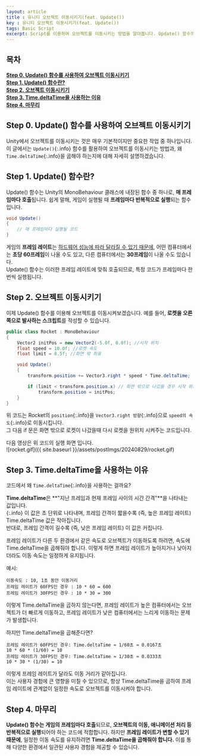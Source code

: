 ```yaml
---
layout: article 
title : 유니티 오브젝트 이동시키기(feat. Update())
key : 유니티 오브젝트 이동시키기(feat. Update())
tags: Basic Script 
excerpt: Script를 이용하여 오브젝트를 이동시키는 방법을 알아봅니다. Update() 함수의 원리와 사용 방법을 알아봅니다.
---
```


## 목차
**[Step 0. Update() 함수를 사용하여 오브젝트 이동시키기](#step-0-update-함수를-사용하여-오브젝트-이동시키기)**<br/>
**[Step 1. Update() 함수란?](#step-1-update-함수란)**<br/>
**[Step 2. 오브젝트 이동시키기](#step-2-오브젝트-이동시키기)**<br/>
**[Step 3. Time.deltaTime을 사용하는 이유](#step-3-timedeltatime을-사용하는-이유)**<br/>
**[Step 4. 마무리](#step-4-마무리)**<br/>

<!-- TODO : Translate 추가하기  -->
## Step 0. Update() 함수를 사용하여 오브젝트 이동시키기 

Unity에서 오브젝트를 이동시키는 것은 매우 기본적이지만 중요한 작업 중 하나입니다. 
이 글에서는 `Update()`{:.info} 함수를 활용하여 오브젝트를 이동시키는 방법과, 왜 `Time.deltaTime`{:.info}을 곱해야 하는지에 대해 자세히 설명하겠습니다.

## Step 1. Update() 함수란?

Update() 함수는 Unity의 MonoBehaviour 클래스에 내장된 함수 중 하나로, **매 프레임마다 호출**됩니다. 
쉽게 말해, 게임이 실행될 때 **프레임마다 반복적으로 실행**되는 함수입니다.

```cs
void Update()
{
    // 매 프레임마다 실행될 코드
}
```

게임의 **프레임 레이트**는 <u>하드웨어 성능에 따라 달라질 수 있기 때문에</u>, 어떤 컴퓨터에서는 **초당 60프레임**이 나올 수도 있고, 다른 컴퓨터에서는 **30프레임**이 나올 수도 있습니다.     
Update() 함수는 이러한 프레임 레이트에 맞춰 호출되므로, 특정 코드가 프레임마다 한 번씩 실행됩니다.

## Step 2. 오브젝트 이동시키기

이제 Update() 함수를 이용해 오브젝트를 이동시켜보겠습니다. 
예를 들어, **로켓을 오른쪽으로 발사하는 스크립트**를 작성할 수 있습니다.

```cs
public class Rocket : MonoBehaviour
{
    Vector2 initPos = new Vector2(-5.0f, 0.0f); //시작 위치
    float speed = 10.0f; //로켓 속도
    float limit = 8.5f; //화면 밖 좌표

    void Update()
    {
        transform.position += Vector3.right * speed * Time.deltaTime;

        if (limit < transform.position.x) // 화면 밖으로 나갔을 경우 시작 위치로 이동
            transform.position = initPos;
    }
}
```
위 코드는 Rocket의 `position`{:.info}을 `Vector3.right 방향`{:.info}으로 `speed의 속도`{:.info}로 이동시킵니다.     
그 다음 if 문은 화면 밖으로 로켓이 나갔을때 다시 로켓을 원위치 시켜주는 코드입니다.

다음 영상은 위 코드의 실행 화면 입니다.     
![rocket.gif]({{ site.baseurl }}/assets/postImgs/20240829/rocket.gif)

## Step 3. Time.deltaTime을 사용하는 이유

코드에서 왜 `Time.deltaTime`{:.info}을 사용하는 걸까요?

**Time.deltaTime**은 **"지난 프레임과 현재 프레임 사이의 시간 간격"**을 나타내는 값입니다.      
{:.info}
이 값은 초 단위로 나타내며, 프레임 간격이 짧을수록 (즉, 높은 프레임 레이트) Time.deltaTime 값은 작아집니다.     
반대로, 프레임 간격이 길수록 (즉, 낮은 프레임 레이트) 이 값은 커집니다.

프레임 레이트가 다른 두 환경에서 같은 속도로 오브젝트가 이동하도록 하려면, 속도에 Time.deltaTime을 곱해줘야 합니다. 
이렇게 하면 프레임 레이트가 높아지거나 낮아지더라도 이동 속도는 일정하게 유지됩니다.

예시:
```
이동속도 : 10, 1초 동안 이동거리
프레임 레이트가 60FPS인 경우 : 10 * 60 = 600 
프레임 레이트가 30FPS인 경우 : 10 * 30 = 300 
```
이렇게 Time.deltaTime을 곱하지 않는다면, 프레임 레이트가 높은 컴퓨터에서는 오브젝트가 더 빠르게 이동하고, 프레임 레이트가 낮은 컴퓨터에서는 느리게 이동하는 문제가 발생합니다.        

하지만 Time.deltaTime을 곱해준다면?

```
프레임 레이트가 60FPS인 경우: Time.deltaTime ≈ 1/60초 ≈ 0.0167초
10 * 60 * (1/60) = 10
프레임 레이트가 30FPS인 경우: Time.deltaTime ≈ 1/30초 ≈ 0.0333초
10 * 30 * (1/30) = 10 
```
이렇게 프레임 레이트가 달라도 이동 거리가 같아집니다.       
이는 사용자 경험에 큰 영향을 미칠 수 있으므로, 항상 Time.deltaTime을 곱하여 프레임 레이트에 관계없이 일정한 속도로 오브젝트를 이동시켜야 합니다.


## Step 4. 마무리 
**Update() 함수는 게임의 프레임마다 호출**되므로, **오브젝트의 이동, 애니메이션 처리 등 반복적으로 실행**되어야 하는 코드에 적합합니다. 하지만 **프레임 레이트가 변할 수 있기 때문에**, 일정한 이동 속도를 유지하려면 **Time.deltaTime을 곱해줘야 합니다.** 이를 통해 다양한 환경에서 일관된 사용자 경험을 제공할 수 있습니다.